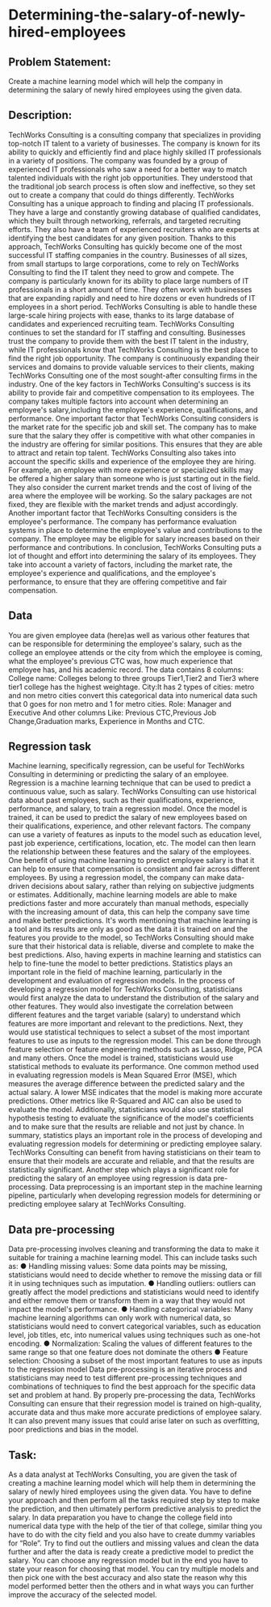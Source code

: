 # Determining-the-salary-of-newly-hired-employees
## Problem Statement:
 Create a machine learning model which will help the company in determining the salary of newly
 hired employees using the given data.
## Description:
 TechWorks Consulting is a consulting company that specializes in providing top-notch IT talent
 to a variety of businesses. The company is known for its ability to quickly and efficiently find and
 place highly skilled IT professionals in a variety of positions.
 The company was founded by a group of experienced IT professionals who saw a need for a
 better way to match talented individuals with the right job opportunities. They understood that
 the traditional job search process is often slow and ineffective, so they set out to create a
 company that could do things differently.
 TechWorks Consulting has a unique approach to finding and placing IT professionals. They
 have a large and constantly growing database of qualified candidates, which they built through
 networking, referrals, and targeted recruiting efforts. They also have a team of experienced
 recruiters who are experts at identifying the best candidates for any given position.
 Thanks to this approach, TechWorks Consulting has quickly become one of the most successful
 IT staffing companies in the country. Businesses of all sizes, from small startups to large
 corporations, come to rely on TechWorks Consulting to find the IT talent they need to grow and
 compete.
 The company is particularly known for its ability to place large numbers of IT professionals in a
 short amount of time. They often work with businesses that are expanding rapidly and need to
 hire dozens or even hundreds of IT employees in a short period. TechWorks Consulting is able
 to handle these large-scale hiring projects with ease, thanks to its large database of candidates
 and experienced recruiting team.
 TechWorks Consulting continues to set the standard for IT staffing and consulting. Businesses
 trust the company to provide them with the best IT talent in the industry, while IT professionals
 know that TechWorks Consulting is the best place to find the right job opportunity. The company
 is continuously expanding their services and domains to provide valuable services to their
 clients, making TechWorks Consulting one of the most sought-after consulting firms in the
 industry.
 One of the key factors in TechWorks Consulting's success is its ability to provide fair and
 competitive compensation to its employees. The company takes multiple factors into account
 when determining an employee's salary,including the employee's experience, qualifications, and
 performance.
 One important factor that TechWorks Consulting considers is the market rate for the specific job
 and skill set. The company has to make sure that the salary they offer is competitive with what
 other companies in the industry are offering for similar positions. This ensures that they are able
 to attract and retain top talent.
TechWorks Consulting also takes into account the specific skills and experience of the
 employee they are hiring. For example, an employee with more experience or specialized skills
 may be offered a higher salary than someone who is just starting out in the field.
 They also consider the current market trends and the cost of living of the area where the
 employee will be working. So the salary packages are not fixed, they are flexible with the market
 trends and adjust accordingly.
 Another important factor that TechWorks Consulting considers is the employee's performance.
 The company has performance evaluation systems in place to determine the employee's value
 and contributions to the company. The employee may be eligible for salary increases based on
 their performance and contributions.
 In conclusion, TechWorks Consulting puts a lot of thought and effort into determining the salary
 of its employees. They take into account a variety of factors, including the market rate, the
 employee's experience and qualifications, and the employee's performance, to ensure that they
 are offering competitive and fair compensation.
 ## Data
 You are given employee data (here)as well as various other features that can be responsible for
 determining the employee's salary, such as the college an employee attends or the city from
 which the employee is coming, what the employee's previous CTC was, how much experience
 that employee has, and his academic record.
 The data contains 8 columns:
 College name: Colleges belong to three groups Tier1,Tier2 and Tier3 where tier1 college has
 the highest weightage.
 City:It has 2 types of cities: metro and non metro cities convert this categorical data into
 numerical data such that 0 goes for non metro and 1 for metro cities.
 Role: Manager and Executive
 And other columns Like: Previous CTC,Previous Job Change,Graduation marks, Experience in
 Months and CTC.
 ## Regression task
 Machine learning, specifically regression, can be useful for TechWorks Consulting in
 determining or predicting the salary of an employee.
 Regression is a machine learning technique that can be used to predict a continuous value,
 such as salary. TechWorks Consulting can use historical data about past employees, such as
 their qualifications, experience, performance, and salary, to train a regression model. Once the
 model is trained, it can be used to predict the salary of new employees based on their
 qualifications, experience, and other relevant factors.
 The company can use a variety of features as inputs to the model such as education level, past
 job experience, certifications, location, etc. The model can then learn the relationship between
 these features and the salary of the employees.
 One benefit of using machine learning to predict employee salary is that it can help to ensure
 that compensation is consistent and fair across different employees. By using a regression
model, the company can make data-driven decisions about salary, rather than relying on
 subjective judgments or estimates.
 Additionally, machine learning models are able to make predictions faster and more accurately
 than manual methods, especially with the increasing amount of data, this can help the company
 save time and make better predictions.
 It's worth mentioning that machine learning is a tool and its results are only as good as the data
 it is trained on and the features you provide to the model, so TechWorks Consulting should
 make sure that their historical data is reliable, diverse and complete to make the best
 predictions. Also, having experts in machine learning and statistics can help to fine-tune the
 model to better predictions.
 Statistics plays an important role in the field of machine learning, particularly in the development
 and evaluation of regression models.
 In the process of developing a regression model for TechWorks Consulting, statisticians would
 first analyze the data to understand the distribution of the salary and other features. They would
 also investigate the correlation between different features and the target variable (salary) to
 understand which features are more important and relevant to the predictions.
 Next, they would use statistical techniques to select a subset of the most important features to
 use as inputs to the regression model. This can be done through feature selection or feature
 engineering methods such as Lasso, Ridge, PCA and many others.
 Once the model is trained, statisticians would use statistical methods to evaluate its
 performance. One common method used in evaluating regression models is Mean Squared
 Error (MSE), which measures the average difference between the predicted salary and the
 actual salary. A lower MSE indicates that the model is making more accurate predictions. Other
 metrics like R-Squared and AIC can also be used to evaluate the model.
 Additionally, statisticians would also use statistical hypothesis testing to evaluate the
 significance of the model's coefficients and to make sure that the results are reliable and not just
 by chance.
 In summary, statistics plays an important role in the process of developing and evaluating
 regression models for determining or predicting employee salary. TechWorks Consulting can
 benefit from having statisticians on their team to ensure that their models are accurate and
 reliable, and that the results are statistically significant.
 Another step which plays a significant role for predicting the salary of an employee using
 regression is data pre-processing.
 Data preprocessing is an important step in the machine learning pipeline, particularly when
 developing regression models for determining or predicting employee salary at TechWorks
 Consulting.
 ## Data pre-processing 
Data pre-processing involves cleaning and transforming the data to make it suitable for training
 a machine learning model. This can include tasks such as:
 ● Handling missing values: Some data points may be missing, statisticians would need to
 decide whether to remove the missing data or fill it in using techniques such as
 imputation.
● Handling outliers: outliers can greatly affect the model predictions and statisticians would
 need to identify and either remove them or transform them in a way that they would not
 impact the model's performance.
 ● Handling categorical variables: Many machine learning algorithms can only work with
 numerical data, so statisticians would need to convert categorical variables, such as
 education level, job titles, etc, into numerical values using techniques such as one-hot
 encoding.
 ● Normalization: Scaling the values of different features to the same range so that one
 feature does not dominate the others
 ● Feature selection: Choosing a subset of the most important features to use as inputs to
 the regression model
 Data pre-processing is an iterative process and statisticians may need to test different
 pre-processing techniques and combinations of techniques to find the best approach for the
 specific data set and problem at hand.
 By properly pre-processing the data, TechWorks Consulting can ensure that their regression
 model is trained on high-quality, accurate data and thus make more accurate predictions of
 employee salary. It can also prevent many issues that could arise later on such as overfitting,
 poor predictions and bias in the model.
 ## Task:
 As a data analyst at TechWorks Consulting, you are given the task of creating a machine
 learning model which will help them in determining the salary of newly hired employees using
 the given data.
 You have to define your approach and then perform all the tasks required step by step to make
 the prediction, and then ultimately perform predictive analysis to predict the salary.
 In data preparation you have to change the college field into numerical data type with the help of
 the tier of that college, similar thing you have to do with the city field and you also have to create
 dummy variables for “Role”.
 Try to find out the outliers and missing values and clean the data further and after the data is
 ready create a predictive model to predict the salary.
 You can choose any regression model but in the end you have to state your reason for choosing
 that model. You can try multiple models and then pick one with the best accuracy and also state
 the reason why this model performed better then the others and in what ways you can further
 improve the accuracy of the selected model.
 

